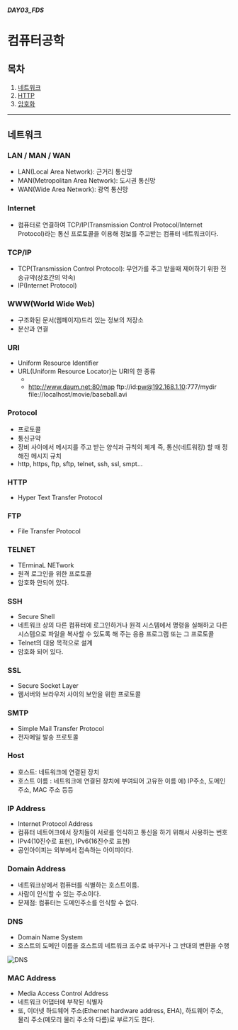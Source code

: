##### DAY03_FDS

# 컴퓨터공학

## 목차
1. [네트워크](#네트워크) 
2. [HTTP](#HTTP)  
3. [암호화](#암호화)

---

## 네트워크

### LAN / MAN / WAN
- LAN(Local Area Network): 근거리 통신망
- MAN(Metropolitan Area Network): 도시권 통신망
- WAN(Wide Area Network): 광역 통신망

### Internet
- 컴퓨터로 연결하여 TCP/IP(Transmission Control Protocol/Internet Protocol)라는 통신 프로토콜을 이용해 정보를 주고받는 컴퓨터 네트워크이다.

### TCP/IP
- TCP(Transmission Control Protocol): 무언가를 주고 받을때 제어하기 위한 전송규약(상호간의 약속)
- IP(Internet Protocol)

### WWW(World Wide Web)
- 구조화된 문서(웹페이지)드리 있는 정보의 저장소
- 분산과 연결

### URI
- Uniform Resource Identifier
- URL(Uniform Resource Locator)는 URI의 한 종류
	- [Protocol]://[Host]:[Port]/[Path]
	- http://www.daum.net:80/map
		ftp://id:pw@192.168.1.10:777/mydir
		file://localhost/movie/baseball.avi

### Protocol
- 프로토콜
- 통신규약
- 장비 사이에서 메시지를 주고 받는 양식과 규칙의 체계 즉, 통신(네트워킹) 할 때 정해진 메시지 규치
- http, https, ftp, sftp, telnet, ssh, ssl, smpt...

### HTTP
- Hyper Text Transfer Protocol

### FTP
- File Transfer Protocol

### TELNET
- TErminaL NETwork
- 원격 로그인을 위한 프로토콜
- 암호화 안되어 있다.

### SSH
- Secure Shell
- 네트워크 상의 다른 컴퓨터에 로그인하거나 원격 시스템에서 명령을 실해하고 다른 시스템으로 파일을 복사할 수 있도록 해 주는 응용 프로그램 또는 그 프로토콜
- Telnet의 대용 목적으로 설계
- 암호화 되어 있다.

### SSL
- Secure Socket Layer
- 웹서버와 브라우저 사이의 보안을 위한 프로토콜

### SMTP
- Simple Mail Transfer Protocol
- 전자메일 발송 프로토콜

### Host
- 호스트: 네트워크에 연결된 장치
- 호스트 이름 : 네트워크에 연결된 장치에 부여되어 고유한 이름
에) IP주소, 도메인 주소, MAC 주소 등등

### IP Address
- Internet Protocol Address
- 컴퓨터 네트어크에서 장치들이 서로를 인식하고 통신을 하기 위해서 사용하는 번호
- IPv4(10진수로 표현), IPv6(16진수로 표현)
- 공인아이피는 외부에서 접속하는 아이피이다.

### Domain Address
- 네트워크상에서 컴퓨터를 식별하는 호스트이름.
- 사람이 인식할 수 있는 주소이다.
- 문제점: 컴퓨터는 도메인주소를 인식할 수 없다. 

### DNS
- Domain Name System
- 호스트의 도메인 이름을 호스트의 네트워크 조수로 바꾸거나 그 반대의 변환을 수행

![DNS](https://i-technet.sec.s-msft.com/dynimg/IC195483.gif)

### MAC Address
- Media Access Control Address
- 네트워크 어댑터에 부착된 식별자
- 또, 이더넷 하드웨어 주소(Ethernet hardware address, EHA), 하드웨어 주소, 물리 주소(메모리 물리 주소와 다름)로 부르기도 한다.